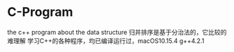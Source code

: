 # C-Program
the c++ program about the data structure
归并排序是基于分治法的，它比较的难理解
学习C++的各种程序，均已编译运行过，macOS10.15.4 g++4.2.1

